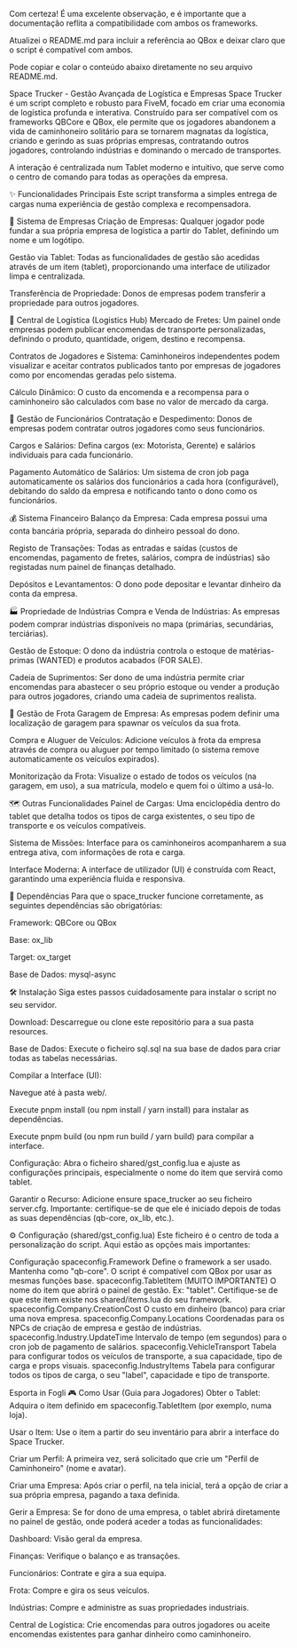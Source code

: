 Com certeza! É uma excelente observação, e é importante que a documentação reflita a compatibilidade com ambos os frameworks.

Atualizei o README.md para incluir a referência ao QBox e deixar claro que o script é compatível com ambos.

Pode copiar e colar o conteúdo abaixo diretamente no seu arquivo README.md.

Space Trucker - Gestão Avançada de Logística e Empresas
Space Trucker é um script completo e robusto para FiveM, focado em criar uma economia de logística profunda e interativa. Construído para ser compatível com os frameworks QBCore e QBox, ele permite que os jogadores abandonem a vida de caminhoneiro solitário para se tornarem magnatas da logística, criando e gerindo as suas próprias empresas, contratando outros jogadores, controlando indústrias e dominando o mercado de transportes.

A interação é centralizada num Tablet moderno e intuitivo, que serve como o centro de comando para todas as operações da empresa.

✨ Funcionalidades Principais
Este script transforma a simples entrega de cargas numa experiência de gestão complexa e recompensadora.

🏢 Sistema de Empresas
Criação de Empresas: Qualquer jogador pode fundar a sua própria empresa de logística a partir do Tablet, definindo um nome e um logótipo.

Gestão via Tablet: Todas as funcionalidades de gestão são acedidas através de um item (tablet), proporcionando uma interface de utilizador limpa e centralizada.

Transferência de Propriedade: Donos de empresas podem transferir a propriedade para outros jogadores.

🚚 Central de Logística (Logistics Hub)
Mercado de Fretes: Um painel onde empresas podem publicar encomendas de transporte personalizadas, definindo o produto, quantidade, origem, destino e recompensa.

Contratos de Jogadores e Sistema: Caminhoneiros independentes podem visualizar e aceitar contratos publicados tanto por empresas de jogadores como por encomendas geradas pelo sistema.

Cálculo Dinâmico: O custo da encomenda e a recompensa para o caminhoneiro são calculados com base no valor de mercado da carga.

👥 Gestão de Funcionários
Contratação e Despedimento: Donos de empresas podem contratar outros jogadores como seus funcionários.

Cargos e Salários: Defina cargos (ex: Motorista, Gerente) e salários individuais para cada funcionário.

Pagamento Automático de Salários: Um sistema de cron job paga automaticamente os salários dos funcionários a cada hora (configurável), debitando do saldo da empresa e notificando tanto o dono como os funcionários.

💰 Sistema Financeiro
Balanço da Empresa: Cada empresa possui uma conta bancária própria, separada do dinheiro pessoal do dono.

Registo de Transações: Todas as entradas e saídas (custos de encomendas, pagamento de fretes, salários, compra de indústrias) são registadas num painel de finanças detalhado.

Depósitos e Levantamentos: O dono pode depositar e levantar dinheiro da conta da empresa.

🏭 Propriedade de Indústrias
Compra e Venda de Indústrias: As empresas podem comprar indústrias disponíveis no mapa (primárias, secundárias, terciárias).

Gestão de Estoque: O dono da indústria controla o estoque de matérias-primas (WANTED) e produtos acabados (FOR SALE).

Cadeia de Suprimentos: Ser dono de uma indústria permite criar encomendas para abastecer o seu próprio estoque ou vender a produção para outros jogadores, criando uma cadeia de suprimentos realista.

🚛 Gestão de Frota
Garagem de Empresa: As empresas podem definir uma localização de garagem para spawnar os veículos da sua frota.

Compra e Aluguer de Veículos: Adicione veículos à frota da empresa através de compra ou aluguer por tempo limitado (o sistema remove automaticamente os veículos expirados).

Monitorização da Frota: Visualize o estado de todos os veículos (na garagem, em uso), a sua matrícula, modelo e quem foi o último a usá-lo.

🗺️ Outras Funcionalidades
Painel de Cargas: Uma enciclopédia dentro do tablet que detalha todos os tipos de carga existentes, o seu tipo de transporte e os veículos compatíveis.

Sistema de Missões: Interface para os caminhoneiros acompanharem a sua entrega ativa, com informações de rota e carga.

Interface Moderna: A interface de utilizador (UI) é construída com React, garantindo uma experiência fluida e responsiva.

🔧 Dependências
Para que o space_trucker funcione corretamente, as seguintes dependências são obrigatórias:

Framework: QBCore ou QBox

Base: ox_lib

Target: ox_target

Base de Dados: mysql-async

🛠️ Instalação
Siga estes passos cuidadosamente para instalar o script no seu servidor.

Download: Descarregue ou clone este repositório para a sua pasta resources.

Base de Dados: Execute o ficheiro sql.sql na sua base de dados para criar todas as tabelas necessárias.

Compilar a Interface (UI):

Navegue até à pasta web/.

Execute pnpm install (ou npm install / yarn install) para instalar as dependências.

Execute pnpm build (ou npm run build / yarn build) para compilar a interface.

Configuração: Abra o ficheiro shared/gst_config.lua e ajuste as configurações principais, especialmente o nome do item que servirá como tablet.

Garantir o Recurso: Adicione ensure space_trucker ao seu ficheiro server.cfg. Importante: certifique-se de que ele é iniciado depois de todas as suas dependências (qb-core, ox_lib, etc.).

⚙️ Configuração (shared/gst_config.lua)
Este ficheiro é o centro de toda a personalização do script. Aqui estão as opções mais importantes:

Configuração
spaceconfig.Framework	Define o framework a ser usado. Mantenha como "qb-core". O script é compatível com QBox por usar as mesmas funções base.
spaceconfig.TabletItem	(MUITO IMPORTANTE) O nome do item que abrirá o painel de gestão. Ex: "tablet". Certifique-se de que este item existe nos shared/items.lua do seu framework.
spaceconfig.Company.CreationCost	O custo em dinheiro (banco) para criar uma nova empresa.
spaceconfig.Company.Locations	Coordenadas para os NPCs de criação de empresa e gestão de indústrias.
spaceconfig.Industry.UpdateTime	Intervalo de tempo (em segundos) para o cron job de pagamento de salários.
spaceconfig.VehicleTransport	Tabela para configurar todos os veículos de transporte, a sua capacidade, tipo de carga e props visuais.
spaceconfig.IndustryItems	Tabela para configurar todos os tipos de carga, o seu "label", capacidade e tipo de transporte.

Esporta in Fogli
🎮 Como Usar (Guia para Jogadores)
Obter o Tablet: Adquira o item definido em spaceconfig.TabletItem (por exemplo, numa loja).

Usar o Item: Use o item a partir do seu inventário para abrir a interface do Space Trucker.

Criar um Perfil: A primeira vez, será solicitado que crie um "Perfil de Caminhoneiro" (nome e avatar).

Criar uma Empresa: Após criar o perfil, na tela inicial, terá a opção de criar a sua própria empresa, pagando a taxa definida.

Gerir a Empresa: Se for dono de uma empresa, o tablet abrirá diretamente no painel de gestão, onde poderá aceder a todas as funcionalidades:

Dashboard: Visão geral da empresa.

Finanças: Verifique o balanço e as transações.

Funcionários: Contrate e gira a sua equipa.

Frota: Compre e gira os seus veículos.

Indústrias: Compre e administre as suas propriedades industriais.

Central de Logística: Crie encomendas para outros jogadores ou aceite encomendas existentes para ganhar dinheiro como caminhoneiro.